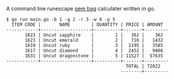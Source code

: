 A command line runescape [gem bag](https://runescape.fandom.com/wiki/Gem_bag_upgrade) calculater written in go.

```
$ go run main.go -b 1 -g 2 -r 3 -w 4 -p 5
  ITEM CODE |       NAME        | QUANTITY | PRICE | AMOUNT  
------------+-------------------+----------+-------+---------
       1623 | Uncut sapphire    |        1 |   362 |    362  
       1621 | Uncut emerald     |        2 |   716 |   1432  
       1619 | Uncut ruby        |        3 |  1195 |   3585  
       1617 | Uncut diamond     |        4 |  2452 |   9808  
       1631 | Uncut dragonstone |        5 | 11527 |  57635  
------------+-------------------+----------+-------+---------
                                             TOTAL | 72822   
                                           --------+---------
```
